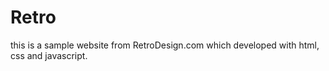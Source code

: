 # Retro
this is a sample website from RetroDesign.com which developed with html, css and javascript.
